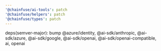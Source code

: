 ```yaml
---
'@chainfuse/ai-tools': patch
'@chainfuse/helpers': patch
'@chainfuse/types': patch
---
```


deps(semver-major): bump @azure/identity, @ai-sdk/anthropic, @ai-sdk/azure, @ai-sdk/google, @ai-sdk/openai, @ai-sdk/openai-compatible, ai, openai

